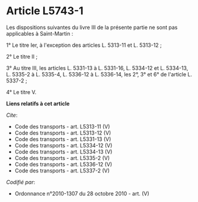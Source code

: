 # Article L5743-1

Les dispositions suivantes du livre III de la présente partie ne sont pas applicables à Saint-Martin : 

1° Le titre Ier, à l'exception des articles L. 5313-11 et L. 5313-12 ; 

2° Le titre II ; 

3° Au titre III, les articles L. 5331-13 à L. 5331-16, L. 5334-12 et L. 5334-13, L. 5335-2 à L. 5335-4, L. 5336-12 à L.
5336-14, les 2°, 3° et 6° de l'article L. 5337-2 ; 

4° Le titre V.

**Liens relatifs à cet article**

_Cite_:

  - Code des transports - art. L5313-11 (V)
  - Code des transports - art. L5313-12 (V)
  - Code des transports - art. L5331-13 (V)
  - Code des transports - art. L5334-12 (V)
  - Code des transports - art. L5334-13 (V)
  - Code des transports - art. L5335-2 (V)
  - Code des transports - art. L5336-12 (V)
  - Code des transports - art. L5337-2 (V)

_Codifié par_:

  - Ordonnance n°2010-1307 du 28 octobre 2010 - art. (V)
